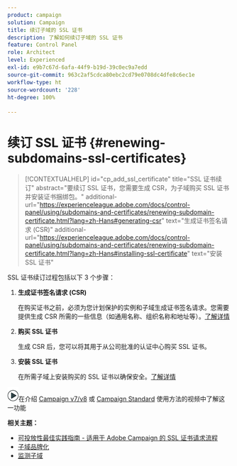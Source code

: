 ```yaml
---
product: campaign
solution: Campaign
title: 续订子域的 SSL 证书
description: 了解如何续订子域的 SSL 证书
feature: Control Panel
role: Architect
level: Experienced
exl-id: e9b7c67d-6afa-44f9-b19d-39c0ec9a7edd
source-git-commit: 963c2af5cdca80ebc2cd79e0708dc4dfe8c6ec1e
workflow-type: ht
source-wordcount: '228'
ht-degree: 100%

---
```


# 续订 SSL 证书 {#renewing-subdomains-ssl-certificates}

>[!CONTEXTUALHELP]
>id="cp_add_ssl_certificate"
>title="SSL 证书续订"
>abstract="要续订 SSL 证书，您需要生成 CSR，为子域购买 SSL 证书并安装证书捆绑包。"
>additional-url="https://experienceleague.adobe.com/docs/control-panel/using/subdomains-and-certificates/renewing-subdomain-certificate.html?lang=zh-Hans#generating-csr" text="生成证书签名请求 (CSR)"
>additional-url="https://experienceleague.adobe.com/docs/control-panel/using/subdomains-and-certificates/renewing-subdomain-certificate.html?lang=zh-Hans#installing-ssl-certificate" text="安装 SSL 证书"

SSL 证书续订过程包括以下 3 个步骤：

1. **生成证书签名请求 (CSR)**

   在购买证书之前，必须为您计划保护的实例和子域生成证书签名请求。您需要提供生成 CSR 所需的一些信息（如通用名称、组织名称和地址等）。[了解详情](generate-csr.md)

1. **购买 SSL 证书**

   生成 CSR 后，您可以将其用于从公司批准的认证中心购买 SSL 证书。

1. **安装 SSL 证书**

   在所需子域上安装购买的 SSL 证书以确保安全。[了解详情](install-ssl-certificate.md)

![](assets/do-not-localize/how-to-video.png)在介绍 [Campaign v7/v8](https://experienceleague.adobe.com/docs/campaign-classic-learn/control-panel/subdomains-and-certificates/adding-ssl-certificates.html?lang=zh-Hans#subdomains-and-certificates) 或 [Campaign Standard](https://experienceleague.adobe.com/docs/campaign-standard-learn/control-panel/subdomains-and-certificates/adding-ssl-certificates.html?lang=zh-Hans#adding-ssl-certificates) 使用方法的视频中了解这一功能

**相关主题：**

* [可投放性最佳实践指南 - 适用于 Adobe Campaign 的 SSL 证书请求流程](https://experienceleague.adobe.com/docs/deliverability-learn/deliverability-best-practice-guide/additional-resources/campaign/ac-ssl-certificate-request.html?lang=zh-Hans)
* [子域品牌化](../../subdomains-certificates/using/subdomains-branding.md)
* [监测子域](../../subdomains-certificates/using/monitoring-subdomains.md)
